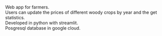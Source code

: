 Web app for farmers.  
Users can update the prices of different woody crops by year and the get statistics.  
Developed in python with streamlit.  
Posgresql database in google cloud.  